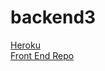 # backend3

[Heroku](https://backendforfullstack.herokuapp.com/)  
[Front End Repo](https://github.com/ruskollin/Full-Stack/tree/master/Part%202/phonebook)  

